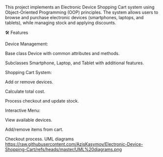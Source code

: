 This project implements an Electronic Device Shopping Cart system using Object-Oriented Programming (OOP) principles. The system allows users to browse and purchase electronic devices (smartphones, laptops, and tablets), while managing stock and applying discounts.

🛠 Features

Device Management:

Base class Device with common attributes and methods.

Subclasses Smartphone, Laptop, and Tablet with additional features.

Shopping Cart System:

Add or remove devices.

Calculate total cost.

Process checkout and update stock.

Interactive Menu:

View available devices.

Add/remove items from cart.

Checkout process.
UML diagrams 
https://raw.githubusercontent.com/AzisKasymov/Electronic-Device-Shopping-Cart/refs/heads/master/UML%20diagrams.png
